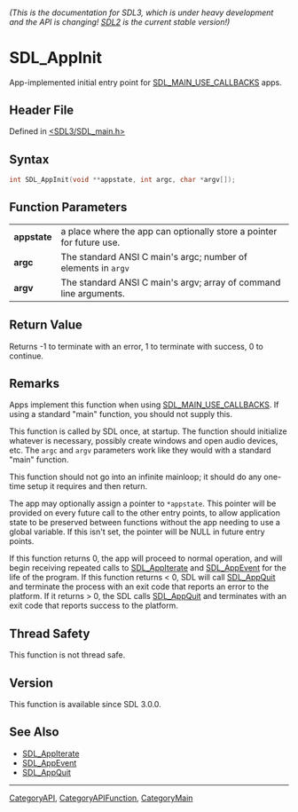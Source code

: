 ###### (This is the documentation for SDL3, which is under heavy development and the API is changing! [SDL2](https://wiki.libsdl.org/SDL2/) is the current stable version!)
# SDL_AppInit

App-implemented initial entry point for [SDL_MAIN_USE_CALLBACKS](SDL_MAIN_USE_CALLBACKS) apps.

## Header File

Defined in [<SDL3/SDL_main.h>](https://github.com/libsdl-org/SDL/blob/main/include/SDL3/SDL_main.h)

## Syntax

```c
int SDL_AppInit(void **appstate, int argc, char *argv[]);

```

## Function Parameters

|                  |                                                                      |
| ---------------- | -------------------------------------------------------------------- |
| **appstate**     | a place where the app can optionally store a pointer for future use. |
| **argc**         | The standard ANSI C main's argc; number of elements in `argv`        |
| **argv**         | The standard ANSI C main's argv; array of command line arguments.    |

## Return Value

Returns -1 to terminate with an error, 1 to terminate with success, 0 to
continue.

## Remarks

Apps implement this function when using
[SDL_MAIN_USE_CALLBACKS](SDL_MAIN_USE_CALLBACKS). If using a standard
"main" function, you should not supply this.

This function is called by SDL once, at startup. The function should
initialize whatever is necessary, possibly create windows and open audio
devices, etc. The `argc` and `argv` parameters work like they would with a
standard "main" function.

This function should not go into an infinite mainloop; it should do any
one-time setup it requires and then return.

The app may optionally assign a pointer to `*appstate`. This pointer will
be provided on every future call to the other entry points, to allow
application state to be preserved between functions without the app needing
to use a global variable. If this isn't set, the pointer will be NULL in
future entry points.

If this function returns 0, the app will proceed to normal operation, and
will begin receiving repeated calls to [SDL_AppIterate](SDL_AppIterate) and
[SDL_AppEvent](SDL_AppEvent) for the life of the program. If this function
returns < 0, SDL will call [SDL_AppQuit](SDL_AppQuit) and terminate the
process with an exit code that reports an error to the platform. If it
returns > 0, the SDL calls [SDL_AppQuit](SDL_AppQuit) and terminates with
an exit code that reports success to the platform.

## Thread Safety

This function is not thread safe.

## Version

This function is available since SDL 3.0.0.

## See Also

- [SDL_AppIterate](SDL_AppIterate)
- [SDL_AppEvent](SDL_AppEvent)
- [SDL_AppQuit](SDL_AppQuit)

----
[CategoryAPI](CategoryAPI), [CategoryAPIFunction](CategoryAPIFunction), [CategoryMain](CategoryMain)

